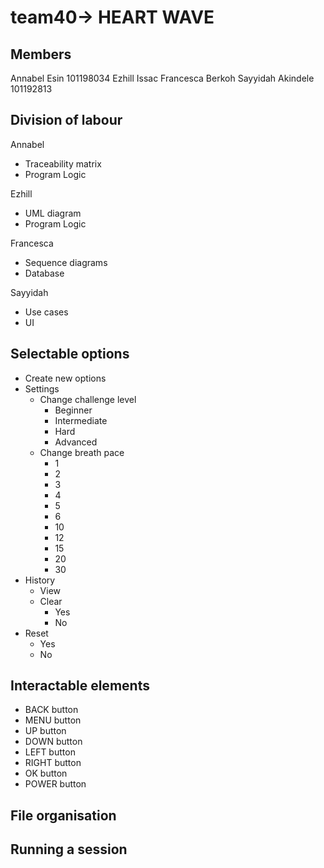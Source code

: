 # team40-> HEART WAVE

Members
-------
Annabel Esin            101198034
Ezhill Issac
Francesca Berkoh
Sayyidah Akindele       101192813


Division of labour
------------------
Annabel
  - Traceability matrix
  - Program Logic

Ezhill
  - UML diagram
  - Program Logic

Francesca
  - Sequence diagrams
  - Database

Sayyidah
  - Use cases
  - UI


Selectable options
------------------
- Create new options
- Settings
  - Change challenge level
    - Beginner
    - Intermediate
    - Hard
    - Advanced
  - Change breath pace
    - 1
    - 2
    - 3
    - 4
    - 5
    - 6
    - 10
    - 12
    - 15
    - 20
    - 30
- History
  - View
  - Clear
    - Yes
    - No
- Reset
  - Yes
  - No


Interactable elements
---------------------
- BACK button
- MENU button
- UP button
- DOWN button
- LEFT button
- RIGHT button
- OK button
- POWER button

File organisation
-----------------

Running a session
-----------------
